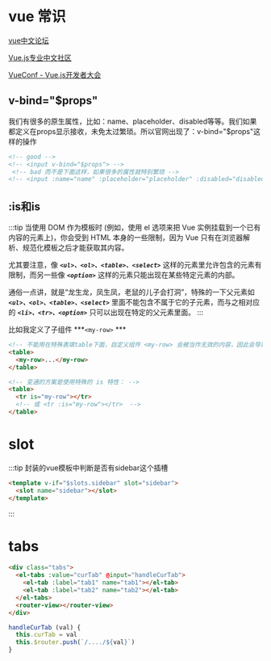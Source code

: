 # vue 常识

[vue中文论坛](https://forum.vuejs.org/c/chinese)

[Vue.js专业中文社区](https://www.vue-js.com/)

[VueConf - Vue.js开发者大会](https://img.w3ctech.com/VueConf2019SH_Evan.pdf)

## v-bind="$props"

我们有很多的原生属性，比如：name、placeholder、disabled等等。我们如果都定义在props显示接收，未免太过繁琐。所以官网出现了：v-bind="$props"这样的操作

```html
<!-- good -->
<!-- <input v-bind="$props"> -->
 <!-- bad 而不是下面这样，如果很多的属性就特别繁琐 -->
<!-- <input :name="name" :placeholder="placeholder" :disabled="disabled"> -->
```

## :is和is

:::tip
当使用 DOM 作为模板时 (例如，使用 el 选项来把 Vue 实例挂载到一个已有内容的元素上)，你会受到 HTML 本身的一些限制，因为 Vue 只有在浏览器解析、规范化模板之后才能获取其内容。

尤其要注意，像 ***`<ul>、<ol>、<table>、<select>`*** 这样的元素里允许包含的元素有限制，而另一些像 ***`<option>`*** 这样的元素只能出现在某些特定元素的内部。

通俗一点讲，就是“龙生龙，凤生凤，老鼠的儿子会打洞”，特殊的一下父元素如  ***`<ul>、<ol>、<table>、<select>`*** 里面不能包含不属于它的子元素，而与之相对应的  ***`<li>、<tr>、<option>`*** 只可以出现在特定的父元素里面。
:::

比如我定义了子组件 ***`<my-row>` ***

```html
<!-- 不能用在特殊表填table下面，自定义组件 <my-row> 会被当作无效的内容，因此会导致错误的渲染结果。-->
<table>
  <my-row>...</my-row>
</table>

<!-- 变通的方案是使用特殊的 is 特性： -->
<table>
  <tr is="my-row"></tr>  
  <!-- 或 <tr :is="my-row"></tr>  -->
</table>
```

# slot
:::tip
  封装的vue模板中判断是否有sidebar这个插槽
  ```html
  <template v-if="$slots.sidebar" slot="sidebar">
    <slot name="sidebar"></slot>
  </template>
  ```
:::
# tabs
```html
<div class="tabs">
  <el-tabs :value="curTab" @input="handleCurTab">
    <el-tab :label="tab1" name="tab1"></el-tab>
    <el-tab :label="tab2" name="tab2"></el-tab>
  </el-tabs>
  <router-view></router-view>
</div>
```
```js
handleCurTab (val) {
  this.curTab = val
  this.$router.push(`/..../${val}`)
}
```

